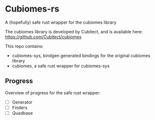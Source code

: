 # Cubiomes-rs
A (hopefully) safe rust wrapper for the cubiomes library

The cubiomes library is developed by Cubitect, and is available here: 
https://github.com/Cubitect/cubiomes

This repo contains:
- cubiomes-sys, bindgen generated bindings for the original cubiomes library
- cubiomes, a safe rust wrapper for cubiomes-sys

## Progress
Overview of progress for the safe rust wrapper:
- [ ] Generator
- [ ] Finders
- [ ] Quadbase